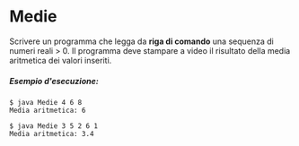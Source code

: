 # Medie

Scrivere un programma che legga da **riga di comando** una sequenza di numeri reali > 0. Il programma deve stampare a video il risultato della media aritmetica dei valori inseriti.

##### Esempio d'esecuzione:
 
 ```text
$ java Medie 4 6 8
Media aritmetica: 6

$ java Medie 3 5 2 6 1
Media aritmetica: 3.4
```
